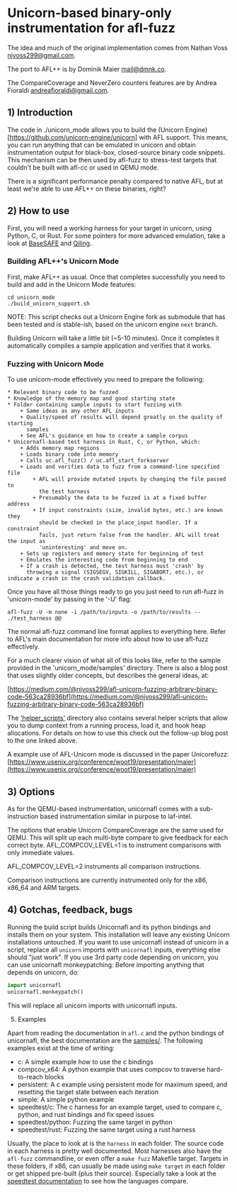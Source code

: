 # Unicorn-based binary-only instrumentation for afl-fuzz

The idea and much of the original implementation comes from Nathan Voss <njvoss299@gmail.com>.

The port to AFL++ is by Dominik Maier <mail@dmnk.co>.

The CompareCoverage and NeverZero counters features are by Andrea Fioraldi <andreafioraldi@gmail.com>.

## 1) Introduction

The code in ./unicorn_mode allows you to build the (Unicorn Engine)[https://github.com/unicorn-engine/unicorn] with AFL support.
This means, you can run anything that can be emulated in unicorn and obtain instrumentation
output for black-box, closed-source binary code snippets. This mechanism
can be then used by afl-fuzz to stress-test targets that couldn't be built
with afl-cc or used in QEMU mode.

There is a significant performance penalty compared to native AFL,
but at least we're able to use AFL++ on these binaries, right?

## 2) How to use

First, you will need a working harness for your target in unicorn, using Python, C, or Rust.
For some pointers for more advanced emulation, take a look at [BaseSAFE](https://github.com/fgsect/BaseSAFE) and [Qiling](https://github.com/qilingframework/qiling).

### Building AFL++'s Unicorn Mode

First, make AFL++ as usual.
Once that completes successfully you need to build and add in the Unicorn Mode
features:

```
cd unicorn_mode
./build_unicorn_support.sh
```

NOTE: This script checks out a Unicorn Engine fork as submodule that has been tested
and is stable-ish, based on the unicorn engine `next` branch.

Building Unicorn will take a little bit (~5-10 minutes). Once it completes
it automatically compiles a sample application and verifies that it works.

### Fuzzing with Unicorn Mode

To use unicorn-mode effectively you need to prepare the following:

	* Relevant binary code to be fuzzed
	* Knowledge of the memory map and good starting state
	* Folder containing sample inputs to start fuzzing with
		+ Same ideas as any other AFL inputs
		+ Quality/speed of results will depend greatly on the quality of starting
		  samples
		+ See AFL's guidance on how to create a sample corpus
	* Unicornafl-based test harness in Rust, C, or Python, which:
		+ Adds memory map regions
		+ Loads binary code into memory
		+ Calls uc.afl_fuzz() / uc.afl_start_forkserver
		+ Loads and verifies data to fuzz from a command-line specified file
			+ AFL will provide mutated inputs by changing the file passed to
			  the test harness
			+ Presumably the data to be fuzzed is at a fixed buffer address
			+ If input constraints (size, invalid bytes, etc.) are known they
			  should be checked in the place_input handler. If a constraint
			  fails, just return false from the handler. AFL will treat the input as
			  'uninteresting' and move on.
		+ Sets up registers and memory state for beginning of test
		+ Emulates the interesting code from beginning to end
		+ If a crash is detected, the test harness must 'crash' by
		  throwing a signal (SIGSEGV, SIGKILL, SIGABORT, etc.), or indicate a crash in the crash validation callback.

Once you have all those things ready to go you just need to run afl-fuzz in
'unicorn-mode' by passing in the '-U' flag:

```
afl-fuzz -U -m none -i /path/to/inputs -o /path/to/results -- ./test_harness @@
```

The normal afl-fuzz command line format applies to everything here. Refer to
AFL's main documentation for more info about how to use afl-fuzz effectively.

For a much clearer vision of what all of this looks like, refer to the sample
provided in the 'unicorn_mode/samples' directory. There is also a blog post that
uses slightly older concepts, but describes the general ideas, at:

[https://medium.com/@njvoss299/afl-unicorn-fuzzing-arbitrary-binary-code-563ca28936bf](https://medium.com/@njvoss299/afl-unicorn-fuzzing-arbitrary-binary-code-563ca28936bf)


The ['helper_scripts'](./helper_scripts) directory also contains several helper scripts that allow you
to dump context from a running process, load it, and hook heap allocations. For details
on how to use this check out the follow-up blog post to the one linked above.

A example use of AFL-Unicorn mode is discussed in the paper Unicorefuzz:
[https://www.usenix.org/conference/woot19/presentation/maier](https://www.usenix.org/conference/woot19/presentation/maier)

## 3) Options

As for the QEMU-based instrumentation, unicornafl comes with a sub-instruction based instrumentation similar in purpose to laf-intel.

The options that enable Unicorn CompareCoverage are the same used for QEMU.
This will split up each multi-byte compare to give feedback for each correct byte.
AFL_COMPCOV_LEVEL=1 is to instrument comparisons with only immediate values.

AFL_COMPCOV_LEVEL=2 instruments all comparison instructions.

Comparison instructions are currently instrumented only for the x86, x86_64 and ARM targets.

## 4) Gotchas, feedback, bugs

Running the build script builds Unicornafl and its python bindings and installs
them on your system.
This installation will leave any existing Unicorn installations untouched.
If you want to use unicornafl instead of unicorn in a script,
replace all `unicorn` imports with `unicornafl` inputs, everything else should "just work".
If you use 3rd party code depending on unicorn, you can use unicornafl monkeypatching:
Before importing anything that depends on unicorn, do:

```python
import unicornafl
unicornafl.monkeypatch()
```

This will replace all unicorn imports with unicornafl inputs.

5) Examples

Apart from reading the documentation in `afl.c` and the python bindings of unicornafl, the best documentation are the [samples/](./samples).
The following examples exist at the time of writing:

- c: A simple example how to use the c bindings
- compcov_x64: A python example that uses compcov to traverse hard-to-reach blocks
- persistent: A c example using persistent mode for maximum speed, and resetting the target state between each iteration
- simple: A simple python example
- speedtest/c: The c harness for an example target, used to compare c, python, and rust bindings and fix speed issues
- speedtest/python: Fuzzing the same target in python
- speedtest/rust: Fuzzing the same target using a rust harness

Usually, the place to look at is the `harness` in each folder. The source code in each harness is pretty well documented.
Most harnesses also have the `afl-fuzz` commandline, or even offer a `make fuzz` Makefile target.
Targets in these folders, if x86, can usually be made using `make target` in each folder or get shipped pre-built (plus their source).
Especially take a look at the [speedtest documentation](./samples/speedtest/README.md) to see how the languages compare.